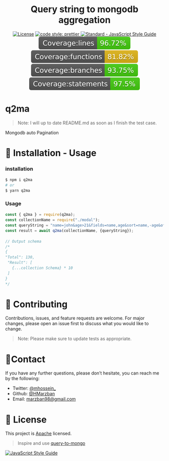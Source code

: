 <h1 align="center">Query string to mongodb aggregation</h1>

<p align="center">
<a href="https://opensource.org/licenses/Apache-2.0" rel="nofollow">
<img src="https://img.shields.io/badge/License-Apache%202.0-blue.svg" alt="License" style="max-width:100%;"></a>

<a href="https://github.com/sheerun/prettier-standard" rel="nofollow">
    <img alt="code style: prettier" src="https://img.shields.io/badge/code_style-prettier-ff69b4.svg">
</a>

<a href="https://github.com/sheerun/prettier-standard" rel="nofollow">
<img src="https://img.shields.io/badge/code_style-standard-brightgreen.svg" alt="Standard - JavaScript Style Guide" style="max-width:100%;">
</a>


<img src="./coverage/badge-lines.svg" alt="Coverage lines" data-canonical-src="./coverage/badge-lines.svg" style="max-width:100%;">

<img src="./coverage/badge-functions.svg" alt="Coverage functions" data-canonical-src="./coverage/badge-functions.svg" style="max-width:100%;">


<img src="./coverage/badge-branches.svg" alt="Coverage branches" data-canonical-src="./coverage/badge-branches.svg" style="max-width:100%;">

<img src="./coverage/badge-statements.svg" alt="Coverage statements" data-canonical-src="./coverage/badge-statements.svg" style="max-width:100%;">
</p>

# q2ma 
> Note: I will up to date README.md as soon as I finish the test case.

Mongodb auto Pagination

# 🚀 Installation - Usage

### installation
```bash
$ npm i q2ma
# or
$ yarn q2ma
```

### Usage

```js
const { q2ma } = require(q2ma);
const collectionName = require("./modal");
const queryString = "name=john&age>21&fields=name,age&sort=name,-age&offset=0&limit=10";
const result = await q2ma(collectionName, {queryString});

// Output schema
/*
{
"Total": 130,
 "Result": [
   {...collection Schema} * 10
 ]
}
*/

```

# 🤝 Contributing
Contributions, issues, and feature requests are welcome. For major changes, please open an issue first to discuss what you would like to change.

> Note: Please make sure to update tests as appropriate.

# 👋Contact
If you have any further questions, please don’t hesitate, you can reach me by the following:
 - Twitter: [@mhossein_](https://twitter.com/mhossein_)
 - Github: [@HMarzban](https://github.com/hmarzban)
 - Email: marzban98@gmail.com


# 📝 License
This project is [Apache](https://opensource.org/licenses/Apache-2.0) licensed.

> Inspire and use [query-to-mongo](https://www.npmjs.com/package/query-to-mongo)

[![JavaScript Style Guide](https://cdn.rawgit.com/standard/standard/master/badge.svg)](https://github.com/standard/standard)